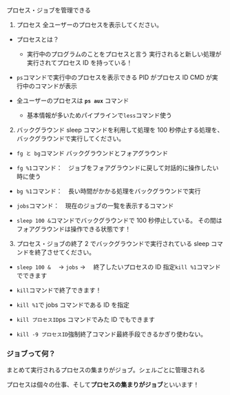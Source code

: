 プロセス・ジョブを管理できる

1. プロセス
   全ユーザーのプロセスを表示してください。

- プロセスとは？

  - 実行中のプログラムのことをプロセスと言う
    実行されると新しい処理が実行されてプロセス ID を持っている！

- `ps`コマンドで実行中のプロセスを表示できる
  PID がプロセス ID CMD が実行中のコマンドが表示

- 全ユーザーのプロセスは **`ps aux`** コマンド
  - 基本情報が多いためパイプラインで`less`コマンド使う

2. バックグラウンド
   sleep コマンドを利用して処理を 100 秒停止する処理を、バックグラウンドで実行してください。

- `fg と bg`コマンド
  バックグラウンドとフォアグラウンド
- `fg %1`コマンド：　ジョブをフォアグラウンドに戻して対話的に操作したい時に使う

- `bg %1`コマンド：　長い時間がかかる処理をバックグラウンドで実行

- `jobs`コマンド：　現在のジョブの一覧を表示するコマンド

- `sleep 100 &`コマンドでバックグラウンドで 100 秒停止している。
  その間はフォアグラウンドは操作できる状態です！

3. プロセス・ジョブの終了
   2 でバックグラウンドで実行されている sleep コマンドを終了させてください。

- `sleep 100 &`　 → `jobs` → 　終了したいプロセスの ID 指定`kill %1`コマンドでできます

- `kill`コマンドで終了できます！

- `kill %1`で jobs コマンドである ID を指定
- `kill プロセスID`ps コマンドでみた ID でもできます
- `kill -9 プロセスID`強制終了コマンド最終手段できるかぎり使わない。

### ジョブって何？

まとめて実行されるプロセスの集まりがジョブ。シェルごとに管理される

プロセスは個々の仕事、そして**プロセスの集まりがジョブ**といいます！
